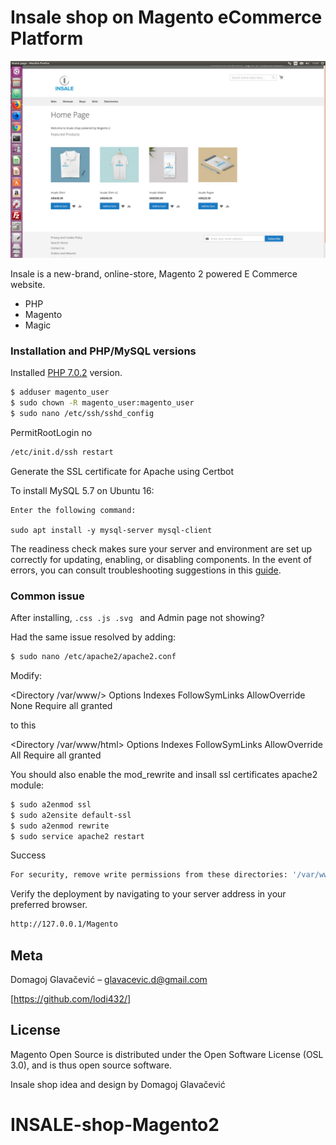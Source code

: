 # Insale shop on Magento eCommerce Platform

![](MagentoINSALE.png)





Insale is a new-brand, online-store, Magento 2 powered E Commerce website.

  - PHP
  - Magento
  - Magic


### Installation and PHP/MySQL versions

Installed [PHP 7.0.2](http://php.net/downloads.php) version.




```sh
$ adduser magento_user
$ sudo chown -R magento_user:magento_user
$ sudo nano /etc/ssh/sshd_config
```
PermitRootLogin no
```sh
/etc/init.d/ssh restart
```
Generate the SSL certificate for Apache using Certbot

To install MySQL 5.7 on Ubuntu 16:

    Enter the following command:

    sudo apt install -y mysql-server mysql-client


The readiness check makes sure your server and environment are set up correctly for updating, enabling, or disabling components. In the event of errors, you can consult troubleshooting suggestions in this [guide](http://devdocs.magento.com/guides/v2.1/comp-mgr/module-man/compman-readiness.html).


### Common issue


After installing, `.css .js .svg ` and Admin page not showing?

Had the same issue resolved by adding:

```sh
$ sudo nano /etc/apache2/apache2.conf
```


Modify:

<Directory /var/www/>
        Options Indexes FollowSymLinks
        AllowOverride None
        Require all granted
</Directory>

to this

<Directory /var/www/html>
        Options Indexes FollowSymLinks
        AllowOverride All
        Require all granted
</Directory>

You should also enable the mod_rewrite and insall ssl certificates apache2 module:

```sh
$ sudo a2enmod ssl
$ sudo a2ensite default-ssl
$ sudo a2enmod rewrite
$ sudo service apache2 restart
```


Success
```sh
For security, remove write permissions from these directories: '/var/www/html/app/etc'
```


Verify the deployment by navigating to your server address in your preferred browser.

```sh
http://127.0.0.1/Magento
```

## Meta

Domagoj Glavačević – glavacevic.d@gmail.com

[https://github.com/lodi432/]


License
----

 Magento Open Source is distributed under the Open Software License (OSL 3.0), and is thus open source software.

 Insale shop idea and design by Domagoj Glavačević



   [df1]: <https://laravel.com/>
# INSALE-shop-Magento2
